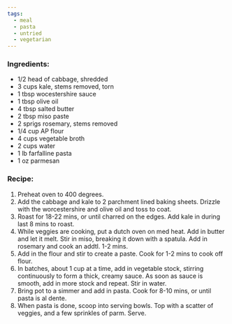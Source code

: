 ```yaml
---
tags:
  - meal
  - pasta
  - untried
  - vegetarian
---
```

### Ingredients:
- 1/2 head of cabbage, shredded
- 3 cups kale, stems removed, torn
- 1 tbsp wocestershire sauce
- 1 tbsp olive oil
- 4 tbsp salted butter
- 2 tbsp miso paste
- 2 sprigs rosemary, stems removed
- 1/4 cup AP flour
- 4 cups vegetable broth
- 2 cups water
- 1 lb farfalline pasta
- 1 oz parmesan

### Recipe:
1. Preheat oven to 400 degrees. 
2. Add the cabbage and kale to 2 parchment lined baking sheets. Drizzle with the worcestershire and olive oil and toss to coat. 
3. Roast for 18-22 mins, or until charred on the edges. Add kale in during last 8 mins to roast.
4. While veggies are cooking, put a dutch oven on med heat. Add in butter and let it melt. Stir in miso, breaking it down with a spatula. Add in rosemary and cook an addtl. 1-2 mins. 
5. Add in the flour and stir to create a paste. Cook for 1-2 mins to cook off flour.
6. In batches, about 1 cup at a time, add in vegetable stock, stirring continuously to form a thick, creamy sauce. As soon as sauce is smooth, add in more stock and repeat. Stir in water.
7. Bring pot to a simmer and add in pasta. Cook for 8-10 mins, or until pasta is al dente. 
8. When pasta is done, scoop into serving bowls. Top with a scatter of veggies, and a few sprinkles of parm. Serve. 
